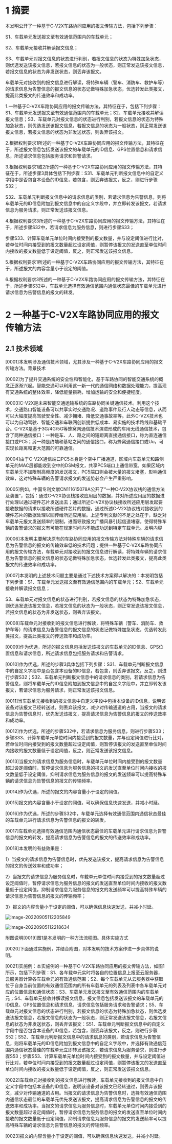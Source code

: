 # 1 摘要

本发明公开了一种基于C‑V2X车路协同应用的报文传输方法，包括下列步骤：

S1、车载单元发送报文至有效通信范围内的车载单元；

S2、车载单元接收并解读报文信息；

S3、车载单元对报文信息的状态进行判别，若报文信息的状态为特殊加急状态，则优选发送该报文信息，若报文信息的状态为一般状态，则正常发送该报文信息，若报文信息的状态为非发送状态，则丢弃该报文。

车载单元对接收到的报文信息进行解读，将特殊车辆（警车、消防车、救护车等）的请求信息为告警信息的报文信息的状态记做特殊加急状态，优选转发此类报文，提高此类报文的传送效率和成功率。

1.一种基于C-V2X车路协同应用的报文传输方法，其特征在于，包括下列步骤：S1、车载单元发送报文至有效通信范围内的车载单元；S2、车载单元接收并解读报文信息；S3、车载单元对报文信息的状态进行判别，若报文信息的状态为特殊加急状态，则优选发送该报文信息，若报文信息的状态为一般状态，则正常发送该报文信息，若报文信息的状态为非发送状态，则丢弃该报文。

2.根据权利要求1所述的一种基于C-V2X车路协同应用的报文传输方法，其特征在于，所述报文信息包括发送该报文的车载单元的ID信息、GPS位置信息和请求信息，所述请求信息包括服务请求和告警请求。

3.根据权利要求1或2所述的一种基于C-V2X车路协同应用的报文传输方法，其特征在于，所述步骤3具体包括下列步骤：S31、车载单元判断报文信息中的自定义字段中是否包含本设备的ID信息，若包含，则丢弃该报文，反之，则进行步骤S32；

S32、车载单元判断报文信息中的请求信息的类别，若请求信息为告警信息，则将车载单元的ID信息附加到报文信息中的自定义字段中，并立即转发该报文，若请求信息为服务请求，则正常发送该报文信息。

4.根据权利要求3所述的一种基于C-V2X车路协同应用的报文传输方法，其特征在于，所述步骤S32中，若请求信息为服务信息，则进行步骤S33；

步骤S33、计算车载单元单位时间内接受到的报文数量，并与设定阈值进行比对，若单位时间内接受到的报文数量超过设定阈值，则暂停该报文的发送直至单位时间内接收的报文数量低于设定阈值，反之，则正常发送该报文信息。

5.根据权利要求1所述的一种基于C-V2X车路协同应用的报文传输方法，其特征在于，所述报文的内容含量小于设定的阈值。

6.根据权利要求3所述的一种基于C-V2X车路协同应用的报文传输方法，其特征在于，所述步骤S32中，车载单元选择有效通信范围内通信状态最佳的车载单元进行请求信息为告警信息的报文的转发。

# 2 一种基于C-V2X车路协同应用的报文传输方法

## 2.1 技术领域

[0001]本发明涉及通信技术领域，尤其涉及一种基于C-V2X车路协同应用的报文传输方法。背景技术

[0002]为了提升交通系统的安全性和智能化，基于车路协同的智能交通系统的概念正逐渐兴起。智能交通可以利用这一新一代的通信网络和数据处理能力，提高现有交通系统的整体效率，降低能量损耗，增加运输的安全和便捷程度。

[0003]C-V2X是未来智能交通运输系统的车路协同关键通信技术。利用这个技术，交通路口智能设备可以共享实时交通路况、道路事件及行人动态等信息，从而可以大幅度提高驾驶安全性、减少拥堵、降低交通事故率等。此外C-V2X技术也可以为自动驾驶、智能交通和车联网创新提供低成本、易实施的技术路线和基础平台。C-V2X是基于3G/4G/5G等蜂窝网通信技术演进形成的车用无线通信技术，包含了两种通信接口：一种是车、人、路之间的短距离直接通信接口，称为直连通信接口或PC5；另一种是终端和基站之间的通信接口，称为蜂窝通信接口或Uu，可实现长距离和更大范围的可靠通信。

[0004]由于C-V2X通信端口PC5本身是个空中广播通道，区域内车载单元和路侧单元的MAC层都能收到空中的DSM报文，共享PC5端口上通信带宽。如果区域内车载单元不加限制高频度的发送报文，PC5端口则会被大量的报文堵塞，影响通信效率，这对特殊车辆的告警请求报文的发送势必会产生严重影响。

[0005]例如，中国专利文献CN111615078A公开了“一种C-V2X协议栈的通信方法及装置”，包括：通过C-V2X协议栈接收应用层的数据，并对所述应用层的数据进行处理以通过硬件芯片发送出去；通过所述C-V2X协议栈接收所述应用层发起要接收数据的请求以接收所述硬件芯片的数据，通过所述C-V2X协议栈对接收到的硬件芯片的数据处理以回传给所述应用层。上述专利文献的不足之处在于，缺乏对车载单元报文发送频率的限制，进而导致报文广播风暴引起信道堵塞，使得特殊车辆的告警请求的报文有可能在规定时间内不能成功送到特定车载单元。发明内容

[0006]本发明主要解决原有的车路协同应用的报文传输方法对特殊车辆的请求信息为告警信息的报文的传输效率低的技术问题；提供一种基于C-V2X车路协同应用的报文传输方法，车载单元对接收到的报文信息进行解读，将特殊车辆的请求信息为告警信息的报文信息的状态记做特殊加急状态，优选转发此类报文，提高此类报文的传送效率和成功率。

[0007]本发明的上述技术问题主要是通过下述技术方案得以解决的：本发明包括下列步骤：S1、车载单元发送报文至有效通信范围内的车载单元；S2、车载单元接收并解读报文信息；

S3、车载单元对报文信息的状态进行判别，若报文信息的状态为特殊加急状态，则优选发送该报文信息，若报文信息的状态为一般状态，则正常发送该报文信息，若报文信息的状态为非发送状态，则丢弃该报文。

[0008]车载单元对接收到的报文信息进行解读，将特殊车辆（警车、消防车、救护车等）的请求信息为告警信息的报文信息的状态记做特殊加急状态，优选转发此类报文，提高此类报文的传送效率和成功率。

[0009]作为优选，所述的报文信息包括发送该报文的车载单元的ID信息、GPS位置信息和请求信息，所述请求信息包括服务请求和告警请求。

[0010]作为优选，所述的步骤3具体包括下列步骤：S31、车载单元判断报文信息中的自定义字段中是否包含本设备的ID信息，若包含，则丢弃该报文，反之，则进行步骤S32；S32、车载单元判断报文信息中的请求信息的类别，若请求信息为告警信息，则将车载单元的ID信息附加到报文信息中的自定义字段中，并立即转发该报文，若请求信息为服务请求，则正常发送该报文信息。

[0011]当车载单元接收到的报文信息中自定义字段中包括本设备的ID信息，说明该设备对该报文已经转送过，则丢弃该报文，减少对传输通道的占用，当报文的请求信息为告警信息时，优先发送该报文，提高请求信息为告警信息的报文的传送效率和成功率。

[0012]作为优选，所述的步骤S32中，若请求信息为服务信息，则进行步骤S33；步骤S33、计算车载单元单位时间内接受到的报文数量，并与设定阈值进行比对，若单位时间内接受到的报文数量超过设定阈值，则暂停该报文的发送直至单位时间内接收的报文数量低于设定阈值，反之，则正常发送该报文信息。

[0013]当报文的请求信息为服务信息时，车载单元单位时间内接受到的报文数量超过设定阈值时，暂停请求信息为服务信息的报文的发送直至单位时间内接收的报文数量低于设定阈值，抑制请求信息为服务信息的报文的发送频率可以提高特殊车辆的请求信息为告警信息的报文的传输频率。

[0014]作为优选，所述的报文的内容含量小于设定的阈值。

[0015]报文的内容含量小于设定的阈值，可以确保信息快速发送，并减小时延。

[0016]作为优选，所述的步骤S32中，车载单元选择有效通信范围内通信状态最佳的车载单元进行请求信息为告警信息的报文的转发。

[0017]车载单元选择有效通信范围内通信状态最佳的车载单元进行请求信息为告警信息的报文的转发，提高请求信息为告警信息的报文的传送效率和成功率。

[0018]本发明的有益效果是：

1）当报文的请求信息为告警信息时，优先发送该报文，提高请求信息为告警信息的报文的传送效率和成功率；

2）当报文的请求信息为服务信息时，车载单元单位时间内接受到的报文数量超过设定阈值时，暂停请求信息为服务信息的报文的发送直至单位时间内接收的报文数量低于设定阈值，抑制请求信息为服务信息的报文的发送频率可以提高特殊车辆的请求信息为告警信息的报文的传输频率；

3）报文的内容含量小于设定的阈值，可以确保信息快速发送，并减小时延。



![image-20220905112205849](https://img-blog.csdnimg.cn/img_convert/d548cfe365fe5a3e19e5cfca3e08d869.png)

![image-20220905112218634](https://img-blog.csdnimg.cn/img_convert/32d299be96b68fd34aaf619e18464ef1.png)



附图说明[0019]图1是本发明的一种方法流程图。具体实施方式

[0020]下面通过实施例，并结合附图，对本发明的技术方案作进一步具体的说明。

[0021]实施例：本实施例的一种基于C-V2X车路协同应用的报文传输方法，如图1所示，包括下列步骤：S1、各车载单元实时将各自的位置信息上报至云服务器，云服务器计算各车载单元的有效通信范围；S2、每个车载单元从云服务器中获取位于自身当前位置的有效通信范围内的所有车载单元的列表及列表中各车载单元对应的位置信息和通信状态；S3、车载单元发送报文至有效通信范围内的车载单元；S4、车载单元接收并解读报文信息，报文信息包括发送该报文的车载单元的ID信息、GPS位置信息和请求信息，请求信息包括服务请求和告警请求；S5、车载单元对报文信息的状态进行判别，若报文信息的状态为特殊加急状态，则优选发送该报文信息，若报文信息的状态为一般状态，则正常发送该报文信息，若报文信息的状态为非发送状态，则丢弃该报文：S51、车载单元判断报文信息中的自定义字段中是否包含本设备的ID信息，若包含，则丢弃该报文，反之，则进行步骤S52；S52、车载单元判断报文信息中的请求信息的类别，若请求信息为告警信息，则将车载单元的ID信息附加到报文信息中的自定义字段中，并选择有效通信范围内通信状态最佳的车载单元立即转发该报文，若请求信息为服务请求，则进行步骤S53；步骤S53、计算车载单元单位时间内接受到的报文数量，并与设定阈值进行比对，若单位时间内接受到的报文数量超过设定阈值，则暂停该报文的发送直至单位时间内接收的报文数量低于设定阈值，反之，则正常发送该报文信息。

[0022]车载单元对接收到的报文信息进行解读，车载单元接收到的报文信息中自定义字段中包括本设备的ID信息，说明该设备对该报文已经转送过，则丢弃该报文，减少对传输通道的占用。当报文的请求信息为告警信息时，选择有效通信范围内通信状态最佳的车载单元优先发送该报文，提高请求信息为告警信息的报文的传送效率和成功率。当报文的请求信息为服务信息时，车载单元单位时间内接受到的报文数量超过设定阈值时，暂停请求信息为服务信息的报文的发送直至单位时间内接收的报文数量低于设定阈值，抑制请求信息为服务信息的报文的发送频率可以提高特殊车辆的请求信息为告警信息的报文的传输频率。

[0023]报文的内容含量小于设定的阈值，可以确保信息快速发送，并减小时延。